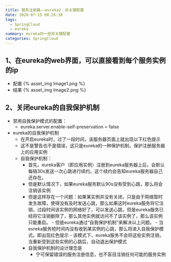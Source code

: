 ```yaml
---
title: 服务注册篇——eureka2：非关键配置
date: 2020-07-15 08:26:38
tags:
  - SpringCloud
  - eureka
summary: eureka的一些非关键配置
categories: SpringCloud
---
```


## 1、在eureka的web界面，可以直接看到每个服务实例的ip ##

- 配置
{% asset_img Image1.png  %}
- 结果
{% asset_img Image2.png  %}

## 2、关闭eureka的自我保护机制 ##
- 禁用自我保护模式的配置：
	- eureka.server.enable-self-preservation = false
- eureka的自我保护机制
	- 在开启eureka时，过了一段时间，该服务器页面上就出现以下红色提示
	- 这不是警告也不是错误，这只是eureka的一种保护机制，保护注册服务器上的应用实例
	- 自我保护机制：
		- 首先，eureka客户（即应用实例）注册到eureka服务器上后，会默认每隔30s发送一次心跳进行续约。这个续约会告知eureka服务器自己还存在。
		- 但是默认情况下，如果eureka服务默认90s没有受到心跳，那么将会注销该实例
		-	 但是这样存在一个问题：如果某实例并没有关闭，只是由于网络暂时发生故障，使得没有及时发送心跳，那么如果这时eureka服务将它注销，过段时间该实例的网络好了，可以发送心跳，但是eureka服务已经将它注销删除了，那么其他实例就访问不了该实例了，那么该实例只能重启。
			- 但是eureka通过“自我保护机制”来解决以上问题。
			- 当eureka服务短时间内没有收到某实例的心跳，那么将进入自我保护模式。即出现红色提示
			- 该模式下，eureka服务不会将这些实例注销，当重新受到这些实例的心跳后，自动退出保护模式
		- 自我保护机制的设计理念是
			- 宁可保留错误的服务注册信息，也不盲目注销任何可能的服务实例




